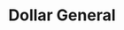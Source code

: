 ---
title: "Dollar General"
url: /atlanta/dollar-general-metropolitan-parkway-southwest/
shop: Kramladen
---